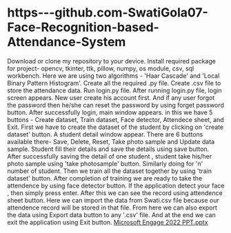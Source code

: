 # https---github.com-SwatiGola07-Face-Recognition-based-Attendance-System
Download or clone my repository to your device.
Install required package for project- opencv, tkinter, ttk, pillow, numpy, os module, csv, sql workbench.
Here we are using two algorithms - 'Haar Cascade' and 'Local Binary Pattern Histogram'.
Create all the required .py file.
Create .csv file to store the attendance data.
Run login.py file.
After running login.py file, login screen appears.
New user create his account first.
And if any user forgot the password then he/she can reset the password by using forget password button.
After successfully login, main window appears. in this we have 5 buttons - Create dataset, Train dataset, Face detector, Attendece sheet, and Exit.
First we have to create the dataset of the student by clicking on 'create dataset' button.
A student detail window appear. There are 6 buttons available there- Save, Delete, Reset, Take photo sample and Update data sample.
Student fill their details and save the details using save button.
After successfully saving the detail of one student , student take his/her photo sample using 'take photosample' button.
Similarly doing for 'n' number of student.
Then we train all the dataset together by using 'train dataset' button.
After completion of training we are ready to take the attendence by using face detector button.
If the application detect your face , then simply press enter.
After this we can see the record using attendence sheet button.
Here we can import the data from Swati.csv file because our attendence record will be stored in that file.
From here we can also export the data using Export data button to any '.csv' file.
And at the end we can exit the application using Exit button.
[Microsoft Engage 2022 PPT.pptx](https://github.com/SwatiGola07/https---github.com-SwatiGola07-Face-Recognition-based-Attendance-System/files/8793352/Microsoft.Engage.2022.PPT.pptx)
